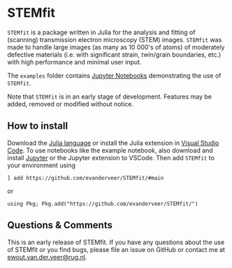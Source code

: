 # STEMfit

`STEMfit` is a package written in Julia for the analysis and fitting of (scanning) transmission electron microscopy (STEM) images.
`STEMfit` was made to handle large images (as many as 10 000's of atoms) of moderately defective materials (i.e. with significant strain, twin/grain boundaries, etc.) with high performance and minimal user input. 

The `examples` folder contains [Jupyter Notebooks](https://jupyter.org/) demonstrating the use of `STEMfit`.

Note that `STEMfit` is in an early stage of development. Features may be added, removed or modified without notice.

## How to install

Download the [Julia language](https://julialang.org/) or install the Julia extension in [Visual Studio Code](https://code.visualstudio.com/). To use notebooks like the example notebook, also download and install [Jupyter](https://jupyter.org/) or the Jupyter extension to VSCode. Then add `STEMfit` to your environment using

```
] add https://github.com/evanderveer/STEMfit/#main
```

or 

```
using Pkg; Pkg.add("https://github.com/evanderveer/STEMfit/")
```

## Questions & Comments

This is an early release of STEMfit. If you have any questions about the use of STEMfit or you find bugs, please file an issue on GitHub or contact me at ewout.van.der.veer@rug.nl.